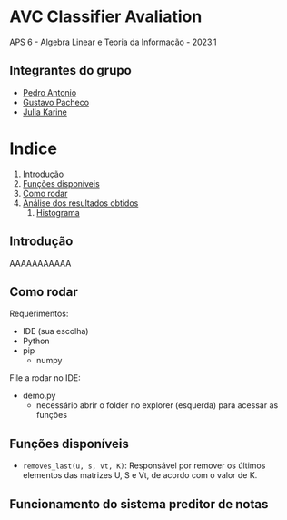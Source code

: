 # AVC Classifier Avaliation

APS 6 - Algebra Linear e Teoria da Informação - 2023.1

## Integrantes do grupo
* [Pedro Antonio](https://github.com/P-ASilva)
* [Gustavo Pacheco](https://github.com/gustavolp1)
* [Julia Karine](https://github.com/Juliakp1)

# Indice
1. [Introdução](#introdução)
4. [Funções disponíveis](#funções-disponíveis)
6. [Como rodar](#como-rodar)
7. [Análise dos resultados obtidos](#análise-dos-resultados-obtidos)
    1. [Histograma](#...)

## Introdução

AAAAAAAAAAA

## Como rodar

Requerimentos:
- IDE (sua escolha)
- Python
- pip
    - numpy

File a rodar no IDE:
- demo.py
    - necessário abrir o folder no explorer (esquerda) para acessar as funções

## Funções disponíveis

* `removes_last(u, s, vt, K)`: Responsável por remover os últimos elementos das matrizes U, S e Vt, de acordo com o valor de K.


## Funcionamento do sistema preditor de notas




